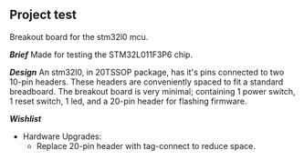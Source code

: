 ## Project test

Breakout board for the stm32l0 mcu.

***Brief***
Made for testing the STM32L011F3P6 chip.

***Design***
An stm32l0, in 20TSSOP package, has it's pins connected to two 10-pin headers. These headers are conveniently spaced to fit a standard breadboard.
The breakout board is very minimal; containing 1 power switch, 1 reset switch, 1 led, and a 20-pin header for flashing firmware.

***Wishlist***
* Hardware Upgrades:
    * Replace 20-pin header with tag-connect to reduce space.
